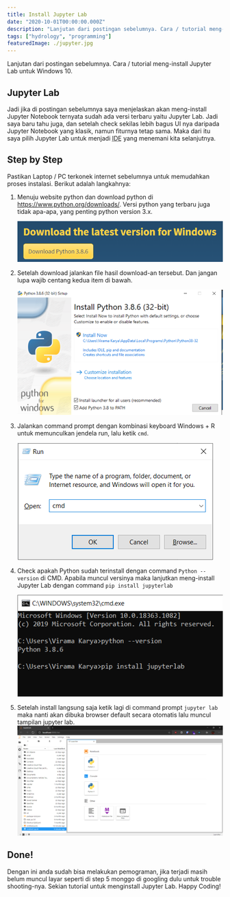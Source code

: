 ```yaml
---
title: Install Jupyter Lab
date: "2020-10-01T00:00:00.000Z"
description: "Lanjutan dari postingan sebelumnya. Cara / tutorial meng-install Jupyter Lab untuk Windows 10."
tags: ["hydrology", "programming"]
featuredImage: ./jupyter.jpg
---
```


Lanjutan dari postingan sebelumnya. Cara / tutorial meng-install Jupyter Lab untuk Windows 10.

## Jupyter Lab

Jadi jika di postingan sebelumnya saya menjelaskan akan meng-install Jupyter Notebook ternyata sudah ada versi terbaru yaitu Jupyter Lab. Jadi saya baru tahu juga, dan setelah check sekilas lebih bagus UI nya daripada Jupyter Notebook yang klasik, namun fiturnya tetap sama. Maka dari itu saya pilih Jupyter Lab untuk menjadi <abbr title="Integerated Development Environtment">IDE</abbr> yang menemani kita selanjutnya.

## Step by Step

Pastikan Laptop / PC terkonek internet sebelumnya untuk memudahkan proses instalasi. Berikut adalah langkahnya:

1. Menuju website python dan download python di https://www.python.org/downloads/. Versi python yang terbaru juga tidak apa-apa, yang penting python version 3.x.

   ![Web Page Download Python](./image1.png "Click Download Python sesuai versinya")

2. Setelah download jalankan file hasil download-an tersebut. Dan jangan lupa wajib centang kedua item di bawah.

   ![Menu Install Python](./image2.png "Jangan lupa centang")

3. Jalankan command prompt dengan kombinasi keyboard Windows + R untuk memunculkan jendela run, lalu ketik `cmd`.

   ![Jendela Run](./image3.png "Ketik cmd")

4. Check apakah Python sudah terinstall dengan command `Python --version` di CMD. Apabila muncul versinya maka lanjutkan meng-install Jupyter Lab dengan command `pip install jupyterlab`

   ![Jendela CMD](./image4.png "Install Jupyterlab")

5. Setelah install langsung saja ketik lagi di command prompt `jupyter lab` maka nanti akan dibuka browser default secara otomatis lalu muncul tampilan jupyter lab.
   ![Jupyter Lab dalam browser](./image5.png "Tampilan Jupyter Lab dalam browser")

## Done!

Dengan ini anda sudah bisa melakukan pemograman, jika terjadi masih belum muncul layar seperti di step 5 monggo di googling dulu untuk trouble shooting-nya. Sekian tutorial untuk menginstall Jupyter Lab. Happy Coding!
